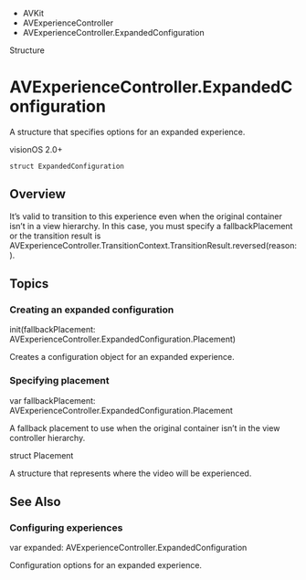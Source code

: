 

- AVKit
- AVExperienceController
-  AVExperienceController.ExpandedConfiguration 

Structure

# AVExperienceController.ExpandedConfiguration

A structure that specifies options for an expanded experience.

visionOS 2.0+

``` source
struct ExpandedConfiguration
```

## Overview

It’s valid to transition to this experience even when the original container isn’t in a view hierarchy. In this case, you must specify a fallbackPlacement or the transition result is AVExperienceController.TransitionContext.TransitionResult.reversed(reason:).

## Topics

### Creating an expanded configuration

init(fallbackPlacement: AVExperienceController.ExpandedConfiguration.Placement)

Creates a configuration object for an expanded experience.

### Specifying placement

var fallbackPlacement: AVExperienceController.ExpandedConfiguration.Placement

A fallback placement to use when the original container isn’t in the view controller hierarchy.

struct Placement

A structure that represents where the video will be experienced.

## See Also

### Configuring experiences

var expanded: AVExperienceController.ExpandedConfiguration

Configuration options for an expanded experience.


